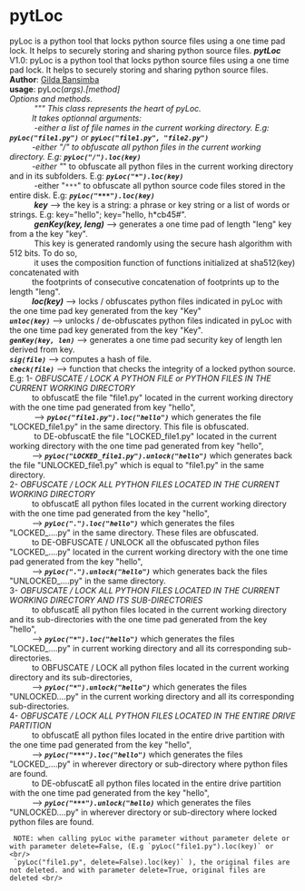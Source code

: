 # pytLoc
pyLoc is a python tool that locks python source files using a one time pad lock. It helps to securely storing and sharing python source files. 
***pytLoc*** V1.0: pyLoc is a python tool that locks python source files using a one time pad lock. It helps to securely storing and sharing python source files. <br/>
         **Author**: [Gilda Bansimba](https://github.com/GildaRech/GildaRech)<br/>
         **usage**: pyLoc(*args).[method] <br/>
         Options and methods. <br/>
&nbsp;&nbsp;&nbsp;&nbsp;&nbsp;&nbsp;&nbsp;&nbsp;&nbsp;&nbsp; """ This class represents the heart of pyLoc.<br/>
        &nbsp;&nbsp;&nbsp;&nbsp;&nbsp;&nbsp;&nbsp;&nbsp;&nbsp;&nbsp;It takes optionnal arguments:<br/>
       &nbsp;&nbsp;&nbsp;&nbsp;&nbsp;&nbsp;&nbsp;&nbsp;&nbsp;&nbsp; -either a list of file names in the current working directory. E.g: ***`pyLoc("file1.py")`*** or ***`pyLoc("file1.py", "file2.py")`***<br/>
        &nbsp;&nbsp;&nbsp;&nbsp;&nbsp;&nbsp;&nbsp;&nbsp;&nbsp;&nbsp;-either "/" to obfuscate all python files in the current working directory. E.g: ***`pyLoc("/").loc(key)`***<br/>
        &nbsp;&nbsp;&nbsp;&nbsp;&nbsp;&nbsp;&nbsp;&nbsp;&nbsp;&nbsp;-either "*" to obfuscate all python files in the current working directory and in its subfolders. E.g: ***`pyLoc("*").loc(key)`***<br/>
       &nbsp;&nbsp;&nbsp;&nbsp;&nbsp;&nbsp;&nbsp;&nbsp;&nbsp;&nbsp; -either "`***`" to obfuscate all python source code files stored in the entire disk. E.g: ***`pyLoc("***").loc(key)`***<br/>
       &nbsp;&nbsp;&nbsp;&nbsp;&nbsp;&nbsp;&nbsp;&nbsp;&nbsp;&nbsp; ***key*** --> the key is a string: a phrase or key string or a list of words or strings. E.g: key="hello"; key="hello, h*cb45#".<br/>
        &nbsp;&nbsp;&nbsp;&nbsp;&nbsp;&nbsp;&nbsp;&nbsp;&nbsp;&nbsp; ***genKey(key, leng)*** --> generates a one time pad of length "leng" key from a the key "key".<br/>
               &nbsp;&nbsp;&nbsp;&nbsp;&nbsp;&nbsp;&nbsp;&nbsp;&nbsp;&nbsp; This key is generated randomly using the secure hash algorithm with 512 bits. To do so, <br/>
               &nbsp;&nbsp;&nbsp;&nbsp;&nbsp;&nbsp;&nbsp;&nbsp;&nbsp;&nbsp; it uses the composition function of functions initialized at sha512(key) concatenated with <br/>
                &nbsp;&nbsp;&nbsp;&nbsp;&nbsp;&nbsp;&nbsp;&nbsp;&nbsp;&nbsp;the footprints of consecutive concatenation of footprints up to the length "leng".<br/>
        &nbsp;&nbsp;&nbsp;&nbsp;&nbsp;&nbsp;&nbsp;&nbsp;&nbsp;&nbsp;***loc(key)*** --> locks / obfuscates python files indicated in pyLoc with the one time pad key generated from
                the key "Key"<br/>
        ***`unloc(key)`***       --> unlocks / de-obfuscates python files indicated in pyLoc with the one time pad key generated
                             from the key "Key".<br/>
        ***`genKey(key, len)`*** --> generates a one time pad security key of length len derived from key.<br/>
        ***`sig(file)`***        --> computes a hash of file.<br/>
        ***`check(file)`***      --> function that checks the integrity of a locked python source.<br/>
        E.g: 1- *OBFUSCATE / LOCK A PYTHON FILE or PYTHON FILES IN THE CURRENT WORKING DIRECTORY*<br/>
                &nbsp;&nbsp;&nbsp;&nbsp;&nbsp;&nbsp;&nbsp;&nbsp;&nbsp;&nbsp;to obfuscatE the file "file1.py" located in the current working directory with the one time pad generated from key "hello",<br/>
               &nbsp;&nbsp;&nbsp;&nbsp;&nbsp;&nbsp;&nbsp;&nbsp;&nbsp;&nbsp; --> ***`pyLoc("file1.py").loc("hello")`*** which generates the file "LOCKED_file1.py" in the same directory. This file is obfuscated.<br/>
               &nbsp;&nbsp;&nbsp;&nbsp;&nbsp;&nbsp;&nbsp;&nbsp;&nbsp;&nbsp; to DE-obfuscatE the file "LOCKED_file1.py" located in the current working directory with the one time pad generated from key "hello",<br/>
                &nbsp;&nbsp;&nbsp;&nbsp;&nbsp;&nbsp;&nbsp;&nbsp;&nbsp;&nbsp;--> ***`pyLoc("LOCKED_file1.py").unlock("hello")`*** which generates back the file "UNLOCKED_file1.py" which is equal to "file1.py" in the same 
                    directory.<br/>
             2- *OBFUSCATE / LOCK ALL PYTHON FILES LOCATED IN THE CURRENT WORKING DIRECTORY*<br/>
                &nbsp;&nbsp;&nbsp;&nbsp;&nbsp;&nbsp;&nbsp;&nbsp;&nbsp;&nbsp;to obfuscatE all python files located in the current working directory with the one time pad generated from the key "hello",<br/>
                &nbsp;&nbsp;&nbsp;&nbsp;&nbsp;&nbsp;&nbsp;&nbsp;&nbsp;&nbsp;--> ***`pyLoc(".").loc("hello")`*** which generates the files "LOCKED_....py" in the same directory. These files are obfuscated.<br/>
                &nbsp;&nbsp;&nbsp;&nbsp;&nbsp;&nbsp;&nbsp;&nbsp;&nbsp;&nbsp;to DE-OBFUSCATE / UNLOCK all the obfuscated python files "LOCKED_....py" located in the current working directory with the one time pad generated from
                the key "hello", <br/>
                &nbsp;&nbsp;&nbsp;&nbsp;&nbsp;&nbsp;&nbsp;&nbsp;&nbsp;&nbsp;--> ***`pyLoc(".").unlock("hello")`*** which generates back the files "UNLOCKED_....py" in the same directory.<br/>
             3- *OBFUSCATE / LOCK ALL PYTHON FILES LOCATED IN THE CURRENT WORKING DIRECTORY AND ITS SUB-DIRECTORIES*<br/>
                &nbsp;&nbsp;&nbsp;&nbsp;&nbsp;&nbsp;&nbsp;&nbsp;&nbsp;&nbsp;to obfuscatE all python files located in the current working directory and its sub-directories with the one time pad generated from the key "hello",<br/>
                &nbsp;&nbsp;&nbsp;&nbsp;&nbsp;&nbsp;&nbsp;&nbsp;&nbsp;&nbsp;--> ***`pyLoc("*").loc("hello")`*** which generates the files "LOCKED_....py" in current working directory and all its corresponding sub-directories.<br/>
                &nbsp;&nbsp;&nbsp;&nbsp;&nbsp;&nbsp;&nbsp;&nbsp;&nbsp;&nbsp;to OBFUSCATE / LOCK all python files located in the current working directory and its sub-directories, <br/>
                &nbsp;&nbsp;&nbsp;&nbsp;&nbsp;&nbsp;&nbsp;&nbsp;&nbsp;&nbsp;--> ***`pyLoc("*").unlock("hello")`*** which generates the files "UNLOCKED....py" in the current working directory and all its corresponding sub-directories.<br/>
             4- *OBFUSCATE / LOCK ALL PYTHON FILES LOCATED IN THE ENTIRE DRIVE PARTITION*<br/>
                &nbsp;&nbsp;&nbsp;&nbsp;&nbsp;&nbsp;&nbsp;&nbsp;&nbsp;&nbsp;to obfuscatE all python files located in the entire drive partition with the one time pad generated from the key "hello",<br/>
                &nbsp;&nbsp;&nbsp;&nbsp;&nbsp;&nbsp;&nbsp;&nbsp;&nbsp;&nbsp;--> ***`pyLoc("***").loc("hello")`*** which generates the files "LOCKED_....py" in wherever directory or sub-directory where python files are found.<br/>
                &nbsp;&nbsp;&nbsp;&nbsp;&nbsp;&nbsp;&nbsp;&nbsp;&nbsp;&nbsp;to DE-obfuscatE all python files located in the entire drive partition with the one time pad generated from the key "hello",<br/>
&nbsp;&nbsp;&nbsp;&nbsp;&nbsp;&nbsp;&nbsp;&nbsp;&nbsp;&nbsp;--> ***`pyLoc("***").unlock("hello)`*** which generates the files "UNLOCKED....py" in wherever directory or sub-directory where locked python files are found.<br/>

     NOTE: when calling pyLoc withe parameter without parameter delete or with parameter delete=False, (E.g `pyLoc("file1.py").loc(key)` or <br/>
     `pyLoc("file1.py", delete=False).loc(key)` ), the original files are not deleted. and with parameter delete=True, original files are deleted <br/>
